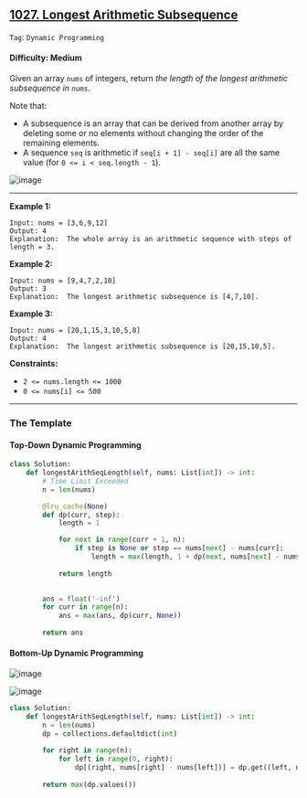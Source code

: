## [1027. Longest Arithmetic Subsequence](https://leetcode.com/problems/longest-arithmetic-subsequence/)

```Tag```: ```Dynamic Programming```

#### Difficulty: Medium

Given an array ```nums``` of integers, return _the length of the longest arithmetic subsequence in ```nums```_.

Note that:

- A subsequence is an array that can be derived from another array by deleting some or no elements without changing the order of the remaining elements.
- A sequence ```seq``` is arithmetic if ```seq[i + 1] - seq[i]``` are all the same value (for ```0 <= i < seq.length - 1```).

![image](https://github.com/quananhle/Python/assets/35042430/91223a7e-c5f4-4266-abb3-e2e1d0f9f451)

---

__Example 1:__
```
Input: nums = [3,6,9,12]
Output: 4
Explanation:  The whole array is an arithmetic sequence with steps of length = 3.
```

__Example 2:__
```
Input: nums = [9,4,7,2,10]
Output: 3
Explanation:  The longest arithmetic subsequence is [4,7,10].
```

__Example 3:__
```
Input: nums = [20,1,15,3,10,5,8]
Output: 4
Explanation:  The longest arithmetic subsequence is [20,15,10,5].
```

__Constraints:__

- ```2 <= nums.length <= 1000```
- ```0 <= nums[i] <= 500```

---

### The Template

#### Top-Down Dynamic Programming

```Python
class Solution:
    def longestArithSeqLength(self, nums: List[int]) -> int:
        # Time Limit Exceeded
        n = len(nums)

        @lru_cache(None)
        def dp(curr, step):
            length = 1

            for next in range(curr + 1, n):
                if step is None or step == nums[next] - nums[curr]:
                    length = max(length, 1 + dp(next, nums[next] - nums[curr]))
            
            return length
        

        ans = float('-inf')
        for curr in range(n):
            ans = max(ans, dp(curr, None))
        
        return ans
```

#### Bottom-Up Dynamic Programming

![image](https://leetcode.com/problems/longest-arithmetic-subsequence/Figures/1027/1.png)

![image](https://leetcode.com/problems/longest-arithmetic-subsequence/Figures/1027/4.png)

```Python
class Solution:
    def longestArithSeqLength(self, nums: List[int]) -> int:
        n = len(nums)
        dp = collections.defaultdict(int)
        
        for right in range(n):
            for left in range(0, right):
                dp[(right, nums[right] - nums[left])] = dp.get((left, nums[right] - nums[left]), 1) + 1
            
        return max(dp.values())
```

